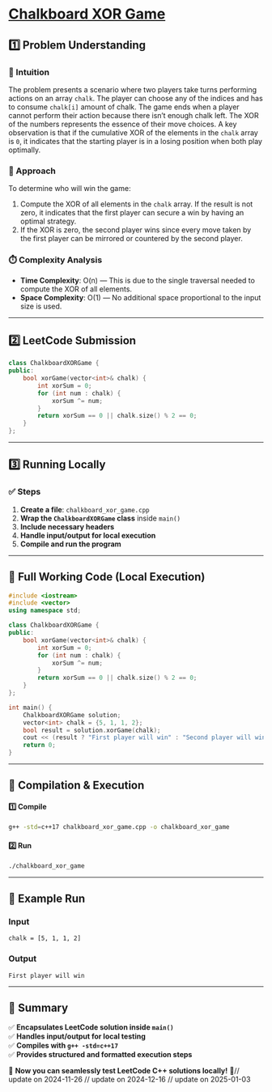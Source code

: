 # **[Chalkboard XOR Game](https://leetcode.com/problems/chalkboard-xor-game/description/)**  

## **1️⃣ Problem Understanding**  
### **📌 Intuition**  
The problem presents a scenario where two players take turns performing actions on an array `chalk`. The player can choose any of the indices and has to consume `chalk[i]` amount of chalk. The game ends when a player cannot perform their action because there isn’t enough chalk left. The XOR of the numbers represents the essence of their move choices. A key observation is that if the cumulative XOR of the elements in the `chalk` array is `0`, it indicates that the starting player is in a losing position when both play optimally.

### **🚀 Approach**  
To determine who will win the game:
1. Compute the XOR of all elements in the `chalk` array. If the result is not zero, it indicates that the first player can secure a win by having an optimal strategy.
2. If the XOR is zero, the second player wins since every move taken by the first player can be mirrored or countered by the second player.

### **⏱️ Complexity Analysis**  
- **Time Complexity**: O(n) — This is due to the single traversal needed to compute the XOR of all elements.
- **Space Complexity**: O(1) — No additional space proportional to the input size is used.

---  

## **2️⃣ LeetCode Submission**  
```cpp
class ChalkboardXORGame {
public:
    bool xorGame(vector<int>& chalk) {
        int xorSum = 0;
        for (int num : chalk) {
            xorSum ^= num;
        }
        return xorSum == 0 || chalk.size() % 2 == 0;
    }
};
```  

---  

## **3️⃣ Running Locally**  
### **✅ Steps**  
1. **Create a file**: `chalkboard_xor_game.cpp`  
2. **Wrap the `ChalkboardXORGame` class** inside `main()`  
3. **Include necessary headers**  
4. **Handle input/output for local execution**  
5. **Compile and run the program**  

---  

## **📝 Full Working Code (Local Execution)**  
```cpp
#include <iostream>
#include <vector>
using namespace std;

class ChalkboardXORGame {
public:
    bool xorGame(vector<int>& chalk) {
        int xorSum = 0;
        for (int num : chalk) {
            xorSum ^= num;
        }
        return xorSum == 0 || chalk.size() % 2 == 0;
    }
};

int main() {
    ChalkboardXORGame solution;
    vector<int> chalk = {5, 1, 1, 2};
    bool result = solution.xorGame(chalk);
    cout << (result ? "First player will win" : "Second player will win") << endl;
    return 0;
}
```  

---  

## **🔧 Compilation & Execution**  
#### **1️⃣ Compile**  
```bash
g++ -std=c++17 chalkboard_xor_game.cpp -o chalkboard_xor_game
```  

#### **2️⃣ Run**  
```bash
./chalkboard_xor_game
```  

---  

## **🎯 Example Run**  
### **Input**  
```
chalk = [5, 1, 1, 2]
```  
### **Output**  
```
First player will win
```  

---  

## **📌 Summary**  
✅ **Encapsulates LeetCode solution inside `main()`**  
✅ **Handles input/output for local testing**  
✅ **Compiles with `g++ -std=c++17`**  
✅ **Provides structured and formatted execution steps**  

🚀 **Now you can seamlessly test LeetCode C++ solutions locally!** 🚀// update on 2024-11-26
// update on 2024-12-16
// update on 2025-01-03
